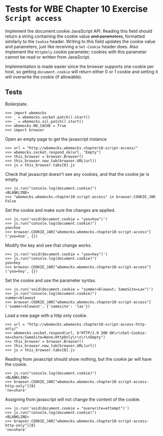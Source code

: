Tests for WBE Chapter 10 Exercise `Script access`
============================================

Implement the document.cookie JavaScript API. Reading this field
should return a string containing the cookie value ~~and parameters~~,
formatted similarly to the `Cookie` header. Writing to this field
updates the cookie value and parameters, just like receiving a
`Set-Cookie` header does. Also implement the `HttpOnly` cookie
parameter; cookies with this parameter cannot be read or written from
JavaScript.

Implementation is made easier since the browser supports one cookie
per host, so getting `document.cookie` will return either 0 or 1
cookie and setting it will overwrite the cookie (if allowable).

Tests
-----

Boilerplate.

    >>> import wbemocks
    >>> _ = wbemocks.socket.patch().start()
    >>> _ = wbemocks.ssl.patch().start()
    >>> wbemocks.NO_CACHE = True
    >>> import browser

Open an empty page to get the javascript instance

    >>> url = "http://wbemocks.wbemocks.chapter10-script-access/"
    >>> wbemocks.socket.respond_ok(url, "Empty")
    >>> this_browser = browser.Browser()
    >>> this_browser.new_tab(browser.URL(url))
    >>> js = this_browser.tabs[0].js

Check that javascript doesn't see any cookies, and that the cookie jar is empty.

    >>> js.run("console.log(document.cookie)")
    <BLANKLINE>
    >>> "wbemocks.wbemocks.chapter10-script-access" in browser.COOKIE_JAR
    False

Set the cookie and make sure the changes are applied.

    >>> js.run('void(document.cookie = "yoo=hoo")')
    >>> js.run("console.log(document.cookie)")
    yoo=hoo
    >>> browser.COOKIE_JAR["wbemocks.wbemocks.chapter10-script-access"]
    ('yoo=hoo', {})

Modify the key and see that change works.

    >>> js.run('void(document.cookie = "yoo=hey")')
    >>> js.run("console.log(document.cookie)")
    yoo=hey
    >>> browser.COOKIE_JAR["wbemocks.wbemocks.chapter10-script-access"]
    ('yoo=hey', {})

Set the cookie and use the parameter syntax.

    >>> js.run('void(document.cookie = "summer=blowout; SameSite=Lax")')
    >>> js.run("console.log(document.cookie)")
    summer=blowout
    >>> browser.COOKIE_JAR["wbemocks.wbemocks.chapter10-script-access"]
    ('summer=blowout', {'samesite': 'lax'})


Load a new page with a http only cookie.

    >>> url = "http://wbemocks.wbemocks.chapter10-script-access-http-only/"
    >>> wbemocks.socket.respond(url, b"HTTP/1.0 200 OK\r\nSet-Cookie: no=share;SameSite=None;HttpOnly\r\n\r\nEmpty")
    >>> this_browser = browser.Browser()
    >>> this_browser.new_tab(browser.URL(url))
    >>> js = this_browser.tabs[0].js

Reading from javascript should show nothing, but the cookie jar will have the
    cookie.

    >>> js.run("console.log(document.cookie)")
    <BLANKLINE>
    >>> browser.COOKIE_JAR["wbemocks.wbemocks.chapter10-script-access-http-only"][0]
    'no=share'

Assigning from javascript will not change the content of the cookie.

    >>> js.run('void(document.cookie = "overwrite=attempt")')
    >>> js.run("console.log(document.cookie)")
    <BLANKLINE>
    >>> browser.COOKIE_JAR["wbemocks.wbemocks.chapter10-script-access-http-only"][0]
    'no=share'
